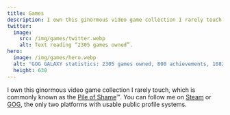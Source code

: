 ```yaml
---
title: Games
description: I own this ginormous video game collection I rarely touch. Which is commonly known as the Pile of Shame.
twitter:
  image:
    src: /img/games/twitter.webp
    alt: Text reading “2305 games owned”.
hero:
  image: /img/games/hero.webp
  alt: "GOG GALAXY statistics: 2305 games owned, 800 achievements, 1082 hours played."
  height: 630
---
```


I own this ginormous video game collection I rarely touch, which is commonly known as the [Pile of Shame](https://www.urbandictionary.com/define.php?term=Pile%20of%20shame)™. You can follow me on [Steam](https://steamcommunity.com/id/mvsde/) or [GOG](https://www.gog.com/u/mvsde), the only two platforms with usable public profile systems.
